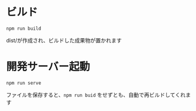 # ビルド
```
npm run build
```
 dist/が作成され、ビルドした成果物が置かれます

# 開発サーバー起動
```
npm run serve
```

ファイルを保存すると、`npm run buid` をせずとも、自動で再ビルドしてくれます


